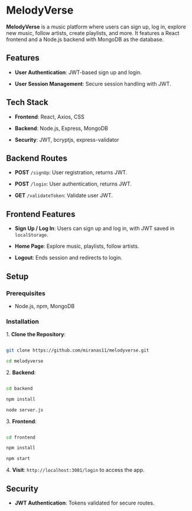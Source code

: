 # MelodyVerse

**MelodyVerse** is a music platform where users can sign up, log in, explore new music, follow artists, create playlists, and more. It features a React frontend and a Node.js backend with MongoDB as the database.

## Features

-   **User Authentication**: JWT-based sign up and login.

-   **User Session Management**: Secure session handling with JWT.

## Tech Stack

-   **Frontend**: React, Axios, CSS

-   **Backend**: Node.js, Express, MongoDB

-   **Security**: JWT, bcryptjs, express-validator

## Backend Routes

-   **POST** `/signUp`: User registration, returns JWT.

-   **POST** `/login`: User authentication, returns JWT.

-   **GET** `/validateToken`: Validate user JWT.

## Frontend Features

-   **Sign Up / Log In**: Users can sign up and log in, with JWT saved in `localStorage`.

-   **Home Page**: Explore music, playlists, follow artists.

-   **Logout**: Ends session and redirects to login.

## Setup

### Prerequisites

-   Node.js, npm, MongoDB

### Installation

1\. **Clone the Repository**:

```bash

git clone https://github.com/miranas11/melodyverse.git

cd melodyverse

```

2\. **Backend**:

```bash

cd backend

npm install

node server.js

```

3\. **Frontend**:

```bash

cd frontend

npm install

npm start

```

4\. **Visit**: `http://localhost:3001/login` to access the app.

## Security

-   **JWT Authentication**: Tokens validated for secure routes.
